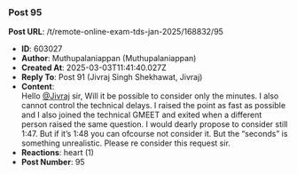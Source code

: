 ### Post 95
**Post URL**: /t/remote-online-exam-tds-jan-2025/168832/95
- **ID**: 603027
- **Author**: Muthupalaniappan (Muthupalaniappan)
- **Created At**: 2025-03-03T11:41:40.027Z
- **Reply To**: Post 91 (Jivraj Singh Shekhawat, Jivraj)
- **Content**:  
  Hello <a class="mention" href="/u/jivraj">@Jivraj</a> sir,
Will it be possible to consider only the minutes. I also cannot control the technical delays. I raised the point as fast as possible and I also joined the technical GMEET and exited when a different person raised the same question.
I would dearly propose to consider still 1:47. But if it’s 1:48 you can ofcourse not consider it. But the “seconds” is something unrealistic.
Please re consider this request sir.
- **Reactions**: heart (1)
- **Post Number**: 95

